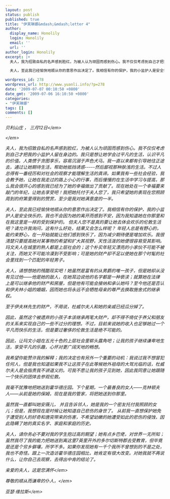 ```yaml
---
layout: post
status: publish
published: true
title: "伊芙琳娜&mdash;&mdash;letter 4"
author:
  display_name: Honolily
  login: Honolily
  email: ''
  url: ''
author_login: Honolily
excerpt: |+
  夫人，我为招致自私的名声感到脸红，为被人认为顽固而感到伤心。我不仅仅考虑到自己才把我的小监护人留在身边的。我只是想让她学会过平凡的生活，认识平凡的价值。人类惯于贪图享乐，容易沉溺于声色犬马。我一直以来都有引导她往正途去，通过让她期待生活，帮助她抵挡诱惑-----然后鄙视那种肤浅的生活。不过人总得有一番经历和对社会的观察才能理解生活的真谛。如果我有一些社会经验，我会教予她，让她在我走过的路上小心的行事，而后慢慢的在生活中学习与提高，那么我会很开心的感到我已经为了她的幸福做出了贡献了。现在她处在一个幸福要来敲门的年纪，让她去享受吧！我把她托付于夫人您了，我只希望她的表现在您照顾周到的府第里得到的赞赏，至少是我对她满意度的一半。

  夫人，至此我已经愉快地顺从你的意思作出决定了。我相信有你的保护，我的小监护人是安全快乐的，我也不会因为她的离开而感到不安，因为我知道她在你那里和在我这里是一样的受到保护的。 但夫人您不是真的要让她去体会欢乐的伦敦生活吧？请允许我询问，这有什么好处，结果又会怎么样呢？ 年轻人总是有野心的，能约束野心，在一开始就能让他们感到快乐了，因为减少期待便是增加欢乐。我很清楚只要提高她对某事物的希望和扩大其视野，天性活泼的她便很容易受其影响。玛文夫人在城里的熟人都是上层社会的；这个朴实年轻又漂亮的小家伙不可能不被关注，而她又不可能冷漠到不受影响；可是她的财产却不足以使她在那个时髦的社会里找到一个匹配的年轻男子。

wordpress_id: 278
wordpress_url: http://www.yuanli.info/?p=278
date: '2009-07-07 00:10:50 +0800'
date_gmt: '2009-07-06 16:10:50 +0800'
categories:
- "伊芙琳娜"
tags: []
comments: []
---
```

<p><em> 贝利山庄 ， 三月12日<&#47;em></p>
<p><em> <&#47;em></p>
<p>夫人，我为招致自私的名声感到脸红，为被人认为顽固而感到伤心。我不仅仅考虑到自己才把我的小监护人留在身边的。我只是想让她学会过平凡的生活，认识平凡的价值。人类惯于贪图享乐，容易沉溺于声色犬马。我一直以来都有引导她往正途去，通过让她期待生活，帮助她抵挡诱惑-----然后鄙视那种肤浅的生活。不过人总得有一番经历和对社会的观察才能理解生活的真谛。<a id="more"></a><a id="more-278"></a>如果我有一些社会经验，我会教予她，让她在我走过的路上小心的行事，而后慢慢的在生活中学习与提高，那么我会很开心的感到我已经为了她的幸福做出了贡献了。现在她处在一个幸福要来敲门的年纪，让她去享受吧！我把她托付于夫人您了，我只希望她的表现在您照顾周到的府第里得到的赞赏，至少是我对她满意度的一半。</p>
<p>夫人，至此我已经愉快地顺从你的意思作出决定了。我相信有你的保护，我的小监护人是安全快乐的，我也不会因为她的离开而感到不安，因为我知道她在你那里和在我这里是一样的受到保护的。 但夫人您不是真的要让她去体会欢乐的伦敦生活吧？请允许我询问，这有什么好处，结果又会怎么样呢？ 年轻人总是有野心的，能约束野心，在一开始就能让他们感到快乐了，因为减少期待便是增加欢乐。我很清楚只要提高她对某事物的希望和扩大其视野，天性活泼的她便很容易受其影响。玛文夫人在城里的熟人都是上层社会的；这个朴实年轻又漂亮的小家伙不可能不被关注，而她又不可能冷漠到不受影响；可是她的财产却不足以使她在那个时髦的社会里找到一个匹配的年轻男子。</p>
<p>夫人，请想想她的残酷现实吧！她虽然是富有的从男爵的唯一孩子，但是她却从没有见过他&mdash;&mdash;他是她的敌人，在她耳边说他的名字都是一种亵渎；就算她在法律上是可以继承他的财产和房屋，但是他有可能会接纳和承认她吗？至今他还是否认和伊夫林小姐的婚姻，因而她也将永远不会牺牲母亲的尊严去换取施舍式的继承权。</p>
<p>至于伊夫林先生的财产，不用说，杜威尔夫人和她的亲戚已经瓜分掉了。</p>
<p>因此，虽然这个被遗弃的小孩子本该继承两笔大财产，却不得不倚仗于养父和朋友的关系来实现自己的一些不过分的理想。不过，目前来说她的收入也足够她过一个平凡而快乐的生活，但是要过奢侈的伦敦生活是绝不可能的。</p>
<p>因此，让玛文小姐在五光十色的上层社会里崭头露角吧；让我的孩子继续谦卑地生活，享受平凡的乐趣，心怀对更广阔天地的畅想。</p>
<p>我希望你能赞许我的解释；我的决定也有另外一个重要的动机：我说过我不想冒犯任何人，但是我也知道如果我不让这孩子在此等候她外祖母的大驾光临的话，杜威尔夫人是会指责我不讲道义的。可我不愿让我的孩子见到她，因此我同意让她跟随一个快乐的团体去参观伦敦。</p>
<p>我毫不犹豫地把她送到霍华德庄园。下个星期，一个最善良的女人&mdash;&mdash;克林顿夫人&mdash;&mdash;从前是她的保姆，现在是我的管家，将把她送到你那里。</p>
<p>虽然我一直都叫她安薇儿， 并且告诉邻人，她是我的一个密友托付我照顾的女儿；但是，我想现在是时候让她知道自己悲伤的身世了。 从前我一直想保护她免于遭受别人的好奇和唐突带来的伤害，不希望幼嫩的她遭受如此的悲伤的侵蚀，因此隐瞒了她的真实名字、家庭和家庭的历史。</p>
<p>夫人，请你务必不要对我的学生抱过高的期望；她有点乡巴佬，对世界一无所知；虽然我尽了我的能力把她送到离这里7英里开外的多尔切斯特郡去受教育，但毕竟是还是个穷乡僻壤，所学不多。如果你发现她有一千个我所不曾想到的不是之处，我也不奇怪。跟上一次造访霍华德庄园相比，她肯定有很大改变。对她我就不再说什么，让你自己去观察，去得出中肯的结论了。</p>
<p><em> 亲爱的夫人，这是您满怀<&#47;em></p>
<p><em> 尊敬的顺从而谦卑的仆人，<&#47;em></p>
<p><em> 亚瑟&middot;维拉斯<&#47;em></p>
